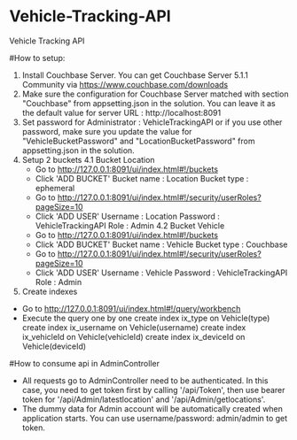 # Vehicle-Tracking-API
Vehicle Tracking API

#How to setup:
1. Install Couchbase Server. You can get Couchbase Server 5.1.1 Community via https://www.couchbase.com/downloads
2. Make sure the configuration for Couchbase Server matched with section "Couchbase" from appsetting.json in the solution. You can leave it as the default value for server URL : http://localhost:8091
3. Set password for Administrator : VehicleTrackingAPI or if you use other password, make sure you update the value for "VehicleBucketPassword" and "LocationBucketPassword" from appsetting.json in the solution.
4. Setup 2 buckets 
    4.1 Bucket Location
	- Go to http://127.0.0.1:8091/ui/index.html#!/buckets
	- Click 'ADD BUCKET' 
	  Bucket name : Location
	  Bucket type : ephemeral
	- Go to http://127.0.0.1:8091/ui/index.html#!/security/userRoles?pageSize=10
	- Click 'ADD USER'
	  Username : Location
	  Password : VehicleTrackingAPI
	  Role     : Admin
	4.2 Bucket Vehicle
	- Go to http://127.0.0.1:8091/ui/index.html#!/buckets
	- Click 'ADD BUCKET' 
	  Bucket name : Vehicle
	  Bucket type : Couchbase
	- Go to http://127.0.0.1:8091/ui/index.html#!/security/userRoles?pageSize=10
	- Click 'ADD USER'
	  Username : Vehicle
	  Password : VehicleTrackingAPI
	  Role     : Admin
5. Create indexes             
- Go to http://127.0.0.1:8091/ui/index.html#!/query/workbench
- Execute the query one by one 
	create index ix_type on Vehicle(type)
	create index ix_username on Vehicle(username)
	create index ix_vehicleId on Vehicle(vehicleId)
	create index ix_deviceId on Vehicle(deviceId)
	
#How to consume api in AdminController
- All requests go to AdminController need to be authenticated. In this case, you need to get token first by calling '/api/Token', then use bearer token for '/api/Admin/latestlocation' and '/api/Admin/getlocations'.
- The dummy data for Admin account will be automatically created when application starts. You can use username/password: admin/admin to get token.